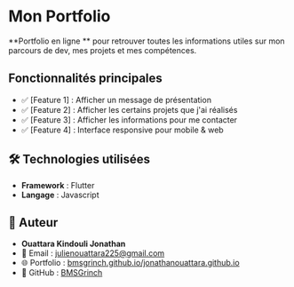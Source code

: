 # Mon Portfolio

**Portfolio en ligne ** pour retrouver toutes les informations utiles sur mon parcours de dev, mes projets et mes compétences.


## Fonctionnalités principales
- ✅ [Feature 1] : Afficher un message de présentation
- ✅ [Feature 2] : Afficher les certains projets que j'ai réalisés
- ✅ [Feature 3] : Afficher les informations pour me contacter
- ✅ [Feature 4] : Interface responsive pour mobile & web


## 🛠️ Technologies utilisées
- **Framework** : Flutter
- **Langage** : Javascript


## 👤 Auteur

- **Ouattara Kindouli Jonathan**  
- 📧 Email : julienouattara225@gmail.com  
- 🌐 Portfolio : [bmsgrinch.github.io/jonathanouattara.github.io](https://bmsgrinch.github.io/jonathanouattara.github.io/)  
- 💼 GitHub : [BMSGrinch](https://github.com/BMSGrinch) 
